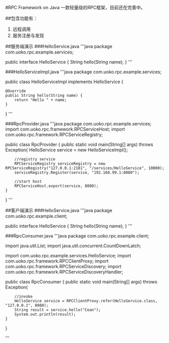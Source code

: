 #RPC Framework on Java
一款轻量级的RPC框架，目前还在完善中。

##包含功能有：
1. 远程调用
2. 服务注册与发现

##服务端演示
###HelloService.java
'''java
package com.uoko.rpc.example.services;

public interface HelloService {
	String hello(String name);
}
'''

###HelloServiceImpl.java
'''java
package com.uoko.rpc.example.services;

public class HelloServiceImpl implements HelloService {

	@Override
	public String hello(String name) {
		return "Hello " + name;
	}
	
}
'''

###RpcProvider.java
'''java
package com.uoko.rpc.example.services;
import com.uoko.rpc.framework.RPCServiceHost;
import com.uoko.rpc.framework.RPCServiceRegistry;

public class RpcProvider {
	public static void main(String[] args) throws Exception{
		HelloService service = new HelloServiceImpl();
		
		//registry service
		RPCServiceRegistry serviceRegistry = new RPCServiceRegistry("127.0.0.1:2181", "/services/HelloService", 10000); 
		serviceRegistry.Register(service, "192.168.99.1:8080");
		
		//start host
		RPCServiceHost.export(service, 8080);
	}
}
'''

##客户端演示
###HelloService.java
'''java
package com.uoko.rpc.example.client;

public interface HelloService {
	String hello(String name);
}
'''

###RpcConsumer.java
'''java
package com.uoko.rpc.example.client;


import java.util.List;
import java.util.concurrent.CountDownLatch;

import com.uoko.rpc.example.services.HelloService;
import com.uoko.rpc.framework.RPCClientProxy;
import com.uoko.rpc.framework.RPCServiceDiscovery;
import com.uoko.rpc.framework.RPCServiceDiscoveryHandler;

public class RpcConsumer {
	public static void main(String[] args) throws Exception{
		
		//invoke
		HelloService service = RPCClientProxy.refer(HelloService.class, "127.0.0.1", 8080);
		String result = service.hello("Cean");
		System.out.println(result);
	}
}

'''
